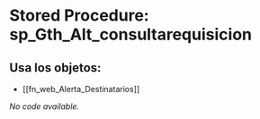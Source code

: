 # Stored Procedure: sp_Gth_Alt_consultarequisicion

## Usa los objetos:
- [[fn_web_Alerta_Destinatarios]]

*No code available.*
